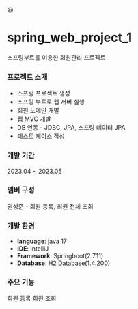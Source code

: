 😃
# spring_web_project_1
스프링부트를 이용한 회원관리 프로젝트



### 프로젝트 소개
- 스프링 프로젝트 생성
- 스프링 부트로 웹 서버 실행
- 회원 도메인 개발
- 웹 MVC 개발
- DB 연동 - JDBC, JPA, 스프링 데이터 JPA
- 테스트 케이스 작성



### 개발 기간
2023.04 ~ 2023.05



### 멤버 구성
권성준 - 회원 등록, 회원 전체 조회



### 개발 환경
- **language**: java 17
- **IDE**: IntelliJ
- **Framework**: Springboot(2.7.11)
- **Database**: H2 Database(1.4.200)



### 주요 기능
회원 등록
회원 조회
